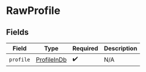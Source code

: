 # RawProfile


## Fields

| Field                                             | Type                                              | Required                                          | Description                                       |
| ------------------------------------------------- | ------------------------------------------------- | ------------------------------------------------- | ------------------------------------------------- |
| `profile`                                         | [ProfileInDb](../../models/shared/profileindb.md) | :heavy_check_mark:                                | N/A                                               |